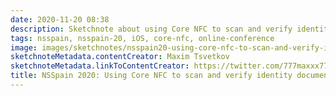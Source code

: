 ```yaml
---
date: 2020-11-20 08:38
description: Sketchnote about using Core NFC to scan and verify identity documents at NSSpain 2020
tags: nsspain, nsspain-20, iOS, core-nfc, online-conference
image: images/sketchnotes/nsspain20-using-core-nfc-to-scan-and-verify-identity-documents-small.jpg
sketchnoteMetadata.contentCreator: Maxim Tsvetkov
sketchnoteMetadata.linkToContentCreator: https://twitter.com/777maxxx777
title: NSSpain 2020: Using Core NFC to scan and verify identity documents
---
```

